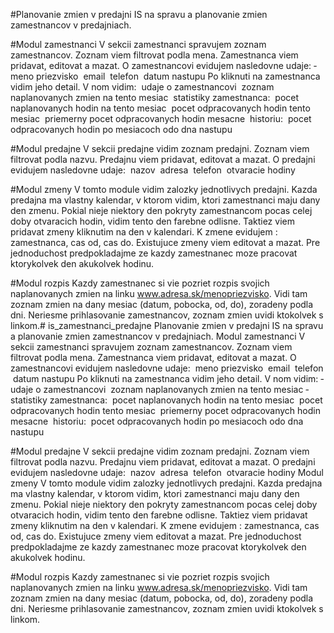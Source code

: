 
#Planovanie zmien v predajni
IS na spravu a planovanie zmien zamestnancov v predajniach.

#Modul zamestnanci
V sekcii zamestnanci spravujem zoznam zamestnancov. Zoznam viem filtrovat podla mena.
Zamestnanca viem pridavat, editovat a mazat.
O zamestnancovi evidujem nasledovne udaje:
­ meno priezvisko
­ email
­ telefon
­ datum nastupu
Po kliknuti na zamestnanca vidim jeho detail. V nom vidim:
­ udaje o zamestnancovi
­ zoznam naplanovanych zmien na tento mesiac
­ statistiky zamestnanca:
­ pocet naplanovanych hodin na tento mesiac
­ pocet odpracovanych hodin tento mesiac
­ priemerny pocet odpracovanych hodin mesacne
­ historiu:
­ pocet odpracovanych hodin po mesiacoch odo dna nastupu

#Modul predajne
V sekcii predajne vidim zoznam predajni. Zoznam viem filtrovat podla nazvu.
Predajnu viem pridavat, editovat a mazat.
O predajni evidujem nasledovne udaje:
­ nazov
­ adresa
­ telefon
­ otvaracie hodiny

#Modul zmeny
V tomto module vidim zalozky jednotlivych predajni. Kazda predajna ma vlastny kalendar, v
ktorom vidim, ktori zamestnanci maju dany den zmenu. Pokial nieje niektory den pokryty
zamestnancom pocas celej doby otvaracich hodin, vidim tento den farebne odlisne.
Taktiez viem pridavat zmeny kliknutim na den v kalendari. K zmene evidujem : zamestnanca,
cas od, cas do.
Existujuce zmeny viem editovat a mazat.
Pre jednoduchost predpokladajme ze kazdy zamestnanec moze pracovat ktorykolvek den
akukolvek hodinu.

#Modul rozpis
Kazdy zamestnanec si vie pozriet rozpis svojich naplanovanych zmien na linku
www.adresa.sk/meno­priezvisko. Vidi tam zoznam zmien na dany mesiac (datum, pobocka, od,
do), zoradeny podla dni.
Neriesme prihlasovanie zamestnancov, zoznam zmien uvidi ktokolvek s linkom.# is_zamestnanci_predajne
Planovanie zmien v predajni
IS na spravu a planovanie zmien zamestnancov v predajniach.
Modul zamestnanci
V sekcii zamestnanci spravujem zoznam zamestnancov. Zoznam viem filtrovat podla mena.
Zamestnanca viem pridavat, editovat a mazat.
O zamestnancovi evidujem nasledovne udaje:
­ meno priezvisko
­ email
­ telefon
­ datum nastupu
Po kliknuti na zamestnanca vidim jeho detail. V nom vidim:
­ udaje o zamestnancovi
­ zoznam naplanovanych zmien na tento mesiac
­ statistiky zamestnanca:
­ pocet naplanovanych hodin na tento mesiac
­ pocet odpracovanych hodin tento mesiac
­ priemerny pocet odpracovanych hodin mesacne
­ historiu:
­ pocet odpracovanych hodin po mesiacoch odo dna nastupu

#Modul predajne
V sekcii predajne vidim zoznam predajni. Zoznam viem filtrovat podla nazvu.
Predajnu viem pridavat, editovat a mazat.
O predajni evidujem nasledovne udaje:
­ nazov
­ adresa
­ telefon
­ otvaracie hodiny
Modul zmeny
V tomto module vidim zalozky jednotlivych predajni. Kazda predajna ma vlastny kalendar, v
ktorom vidim, ktori zamestnanci maju dany den zmenu. Pokial nieje niektory den pokryty
zamestnancom pocas celej doby otvaracich hodin, vidim tento den farebne odlisne.
Taktiez viem pridavat zmeny kliknutim na den v kalendari. K zmene evidujem : zamestnanca,
cas od, cas do.
Existujuce zmeny viem editovat a mazat.
Pre jednoduchost predpokladajme ze kazdy zamestnanec moze pracovat ktorykolvek den
akukolvek hodinu.

#Modul rozpis
Kazdy zamestnanec si vie pozriet rozpis svojich naplanovanych zmien na linku
www.adresa.sk/meno­priezvisko. Vidi tam zoznam zmien na dany mesiac (datum, pobocka, od,
do), zoradeny podla dni.
Neriesme prihlasovanie zamestnancov, zoznam zmien uvidi ktokolvek s linkom.
